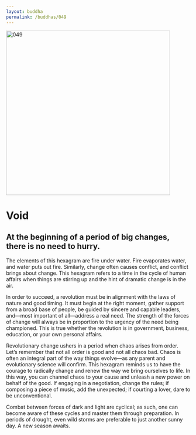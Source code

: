 ```yaml
---
layout: buddha
permalink: /buddhas/049
---
```


<div class="uk-text-center">
<img src="{{"/assets/img/buddhas/buddha-049.jpg" | relative_url}}" alt="049"  width="448" height="448"></div>

# Void

## At the beginning of a period of big changes, there is no need to hurry.



The elements of this hexagram are fire under water. Fire evaporates water, and water puts out fire. Similarly, change often causes conflict, and conflict brings about change. This hexagram refers to a time in the cycle of human affairs when things are stirring up and the hint of dramatic change is in the air.

In order to succeed, a revolution must be in alignment with the laws of nature and good timing. It must begin at the right moment, gather support from a broad base of people, be guided by sincere and capable leaders, and—most important of all—address a real need. The strength of the forces of change will always be in proportion to the urgency of the need being championed. This is true whether the revolution is in government, business, education, or your own personal affairs.

Revolutionary change ushers in a period when chaos arises from order. Let’s remember that not all order is good and not all chaos bad. Chaos is often an integral part of the way things evolve—as any parent and evolutionary science will confirm. This hexagram reminds us to have the courage to radically change and renew the way we bring ourselves to life. In this way, you can channel chaos to your cause and unleash a new power on behalf of the good. If engaging in a negotiation, change the rules; if composing a piece of music, add the unexpected; if courting a lover, dare to be unconventional.

Combat between forces of dark and light are cyclical; as such, one can become aware of these cycles and master them through preparation. In periods of drought, even wild storms are preferable to just another sunny day. A new season awaits.
